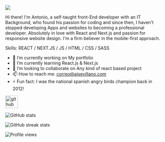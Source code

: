 ![](https://www.ajsevillano.com/header.jpg)

Hi there! I'm Antonio, a self-taught front-End developer with an IT Background, who found his passion for coding and since then, I haven't stopped developing Apps and websites to becoming a professional developer. Absolutely in love with React and Next.js and passion for responsive website design. I'm a firm believer in the mobile-first approach.

Skills: REACT / NEXT.JS / JS / HTML / CSS / SASS

- 🔭 I’m currently working on My portfolio
- 🌱 I’m currently learning React.js & Next.js
- 👯 I’m looking to collaborate on Any kind of react based project
- 📫 How to reach me: correo@ajsevillano.com
- ⚡ Fun fact: I was the national spanish angry birds champion back in 2012!

[<img src='https://cdn.jsdelivr.net/npm/simple-icons@3.0.1/icons/github.svg' alt='github' height='40'>](https://github.com/ajsevillano)

![GitHub stats](https://github-readme-stats.vercel.app/api?username=ajsevillano&show_icons=true&count_private=true)

![GitHub streak stats](https://github-readme-streak-stats.herokuapp.com/?user=ajsevillano)

![Profile views](https://gpvc.arturio.dev/ajsevillano)
